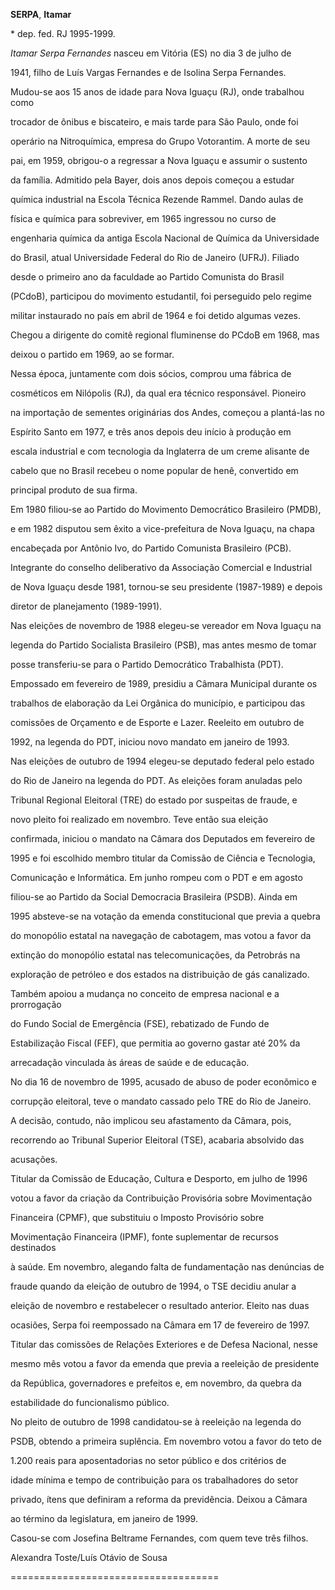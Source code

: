**SERPA**, **Itamar**



\* dep. fed. RJ 1995-1999.



*Itamar Serpa Fernandes* nasceu em Vitória (ES) no dia 3 de julho de

1941, filho de Luís Vargas Fernandes e de Isolina Serpa Fernandes.



Mudou-se aos 15 anos de idade para Nova Iguaçu (RJ), onde trabalhou como

trocador de ônibus e biscateiro, e mais tarde para São Paulo, onde foi

operário na Nitroquímica, empresa do Grupo Votorantim. A morte de seu

pai, em 1959, obrigou-o a regressar a Nova Iguaçu e assumir o sustento

da família. Admitido pela Bayer, dois anos depois começou a estudar

química industrial na Escola Técnica Rezende Rammel. Dando aulas de

física e química para sobreviver, em 1965 ingressou no curso de

engenharia química da antiga Escola Nacional de Química da Universidade

do Brasil, atual Universidade Federal do Rio de Janeiro (UFRJ). Filiado

desde o primeiro ano da faculdade ao Partido Comunista do Brasil

(PCdoB), participou do movimento estudantil, foi perseguido pelo regime

militar instaurado no país em abril de 1964 e foi detido algumas vezes.

Chegou a dirigente do comitê regional fluminense do PCdoB em 1968, mas

deixou o partido em 1969, ao se formar.



Nessa época, juntamente com dois sócios, comprou uma fábrica de

cosméticos em Nilópolis (RJ), da qual era técnico responsável. Pioneiro

na importação de sementes originárias dos Andes, começou a plantá-las no

Espírito Santo em 1977, e três anos depois deu início à produção em

escala industrial e com tecnologia da Inglaterra de um creme alisante de

cabelo que no Brasil recebeu o nome popular de henê, convertido em

principal produto de sua firma.



Em 1980 filiou-se ao Partido do Movimento Democrático Brasileiro (PMDB),

e em 1982 disputou sem êxito a vice-prefeitura de Nova Iguaçu, na chapa

encabeçada por Antônio Ivo, do Partido Comunista Brasileiro (PCB).

Integrante do conselho deliberativo da Associação Comercial e Industrial

de Nova Iguaçu desde 1981, tornou-se seu presidente (1987-1989) e depois

diretor de planejamento (1989-1991).



Nas eleições de novembro de 1988 elegeu-se vereador em Nova Iguaçu na

legenda do Partido Socialista Brasileiro (PSB), mas antes mesmo de tomar

posse transferiu-se para o Partido Democrático Trabalhista (PDT).

Empossado em fevereiro de 1989, presidiu a Câmara Municipal durante os

trabalhos de elaboração da Lei Orgânica do município, e participou das

comissões de Orçamento e de Esporte e Lazer. Reeleito em outubro de

1992, na legenda do PDT, iniciou novo mandato em janeiro de 1993.



Nas eleições de outubro de 1994 elegeu-se deputado federal pelo estado

do Rio de Janeiro na legenda do PDT. As eleições foram anuladas pelo

Tribunal Regional Eleitoral (TRE) do estado por suspeitas de fraude, e

novo pleito foi realizado em novembro. Teve então sua eleição

confirmada, iniciou o mandato na Câmara dos Deputados em fevereiro de

1995 e foi escolhido membro titular da Comissão de Ciência e Tecnologia,

Comunicação e Informática. Em junho rompeu com o PDT e em agosto

filiou-se ao Partido da Social Democracia Brasileira (PSDB). Ainda em

1995 absteve-se na votação da emenda constitucional que previa a quebra

do monopólio estatal na navegação de cabotagem, mas votou a favor da

extinção do monopólio estatal nas telecomunicações, da Petrobrás na

exploração de petróleo e dos estados na distribuição de gás canalizado.

Também apoiou a mudança no conceito de empresa nacional e a prorrogação

do Fundo Social de Emergência (FSE), rebatizado de Fundo de

Estabilização Fiscal (FEF), que permitia ao governo gastar até 20% da

arrecadação vinculada às áreas de saúde e de educação.



No dia 16 de novembro de 1995, acusado de abuso de poder econômico e

corrupção eleitoral, teve o mandato cassado pelo TRE do Rio de Janeiro.

A decisão, contudo, não implicou seu afastamento da Câmara, pois,

recorrendo ao Tribunal Superior Eleitoral (TSE), acabaria absolvido das

acusações.



Titular da Comissão de Educação, Cultura e Desporto, em julho de 1996

votou a favor da criação da Contribuição Provisória sobre Movimentação

Financeira (CPMF), que substituiu o Imposto Provisório sobre

Movimentação Financeira (IPMF), fonte suplementar de recursos destinados

à saúde. Em novembro, alegando falta de fundamentação nas denúncias de

fraude quando da eleição de outubro de 1994, o TSE decidiu anular a

eleição de novembro e restabelecer o resultado anterior. Eleito nas duas

ocasiões, Serpa foi reempossado na Câmara em 17 de fevereiro de 1997.

Titular das comissões de Relações Exteriores e de Defesa Nacional, nesse

mesmo mês votou a favor da emenda que previa a reeleição de presidente

da República, governadores e prefeitos e, em novembro, da quebra da

estabilidade do funcionalismo público.



No pleito de outubro de 1998 candidatou-se à reeleição na legenda do

PSDB, obtendo a primeira suplência. Em novembro votou a favor do teto de

1.200 reais para aposentadorias no setor público e dos critérios de

idade mínima e tempo de contribuição para os trabalhadores do setor

privado, ítens que definiram a reforma da previdência. Deixou a Câmara

ao término da legislatura, em janeiro de 1999.



Casou-se com Josefina Beltrame Fernandes, com quem teve três filhos.



Alexandra Toste/Luís Otávio de Sousa

====================================



